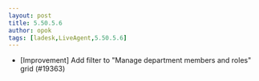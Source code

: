 ```yaml
---
layout: post
title: 5.50.5.6
author: opok
tags: [ladesk,LiveAgent,5.50.5.6]
---
```

- [Improvement] Add filter to "Manage department members and roles" grid (#19363)